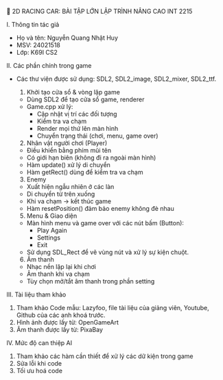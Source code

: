 🚗 2D RACING CAR: BÀI TẬP LỚN LẬP TRÌNH NÂNG CAO INT 2215

I.   Thông tin tác giả
  - Họ và tên: Nguyễn Quang Nhật Huy
  - MSV: 24021518
  - Lớp: K69I CS2

II. Các phần chính trong game
* Các thư viện được sử dụng: SDL2, SDL2_image, SDL2_mixer, SDL2_ttf.
  1. Khởi tạo cửa sổ & vòng lặp game
    - Dùng SDL2 để tạo cửa sổ game, renderer
    - Game.cpp xử lý:
      + Cập nhật vị trí các đối tượng
      + Kiểm tra va chạm
      + Render mọi thứ lên màn hình
      + Chuyển trạng thái (chơi, menu, game over)

  2. Nhân vật người chơi (Player)
    - Điều khiển bằng phím mũi tên
    - Có giới hạn biên (không đi ra ngoài màn hình)
    - Hàm update() xử lý di chuyển
    - Hàm getRect() dùng để kiểm tra va chạm

  3. Enemy
    - Xuất hiện ngẫu nhiên ở các làn
    - Di chuyển từ trên xuống
    - Khi va chạm → kết thúc game
    - Hàm resetPosition() đảm bảo enemy không đè nhau

  5. Menu & Giao diện
    - Màn hình menu và game over với các nút bấm (Button):
      + Play Again
      + Settings
      + Exit
    - Sử dụng SDL_Rect để vẽ vùng nút và xử lý sự kiện chuột.

  6. Âm thanh
    - Nhạc nền lặp lại khi chơi
    - Âm thanh khi va chạm
    - Tùy chọn mở/tắt âm thanh trong phần setting

III. Tài liệu tham khảo
  1. Tham khảo Code mẫu: Lazyfoo, file tài liệu của giảng viên, Youtube, Github của các anh khoá trước.
  2. Hình ảnh được lấy từ: OpenGameArt
  3. Âm thanh được lấy từ: PixaBay

IV. Mức độ can thiệp AI
  1. Tham khảo các hàm cần thiết để xử lý các dữ kiện trong game
  2. Sửa lỗi khi code
  3. Tối ưu hoá code
